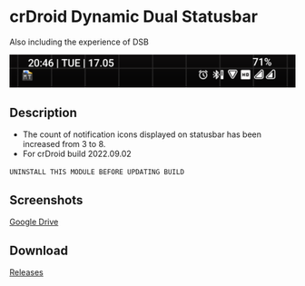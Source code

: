 # crDroid Dynamic Dual Statusbar
Also including the experience of DSB

![](https://github.com/PycmShoma/crDroidDynamicDualStatusbar/blob/main/assets/dual_status_bar.png) 

## Description
- The count of notification icons displayed on statusbar has been increased from 3 to 8. 
- For crDroid build 2022.09.02

`UNINSTALL THIS MODULE BEFORE UPDATING BUILD`

## Screenshots
[Google Drive](https://drive.google.com/folderview?id=1mnIbT2CEebRtNA4qO45eS5Hp-pgirbdZ)

## Download
[Releases](https://github.com/PycmShoma/crDroidDynamicDualStatusbar/releases)
